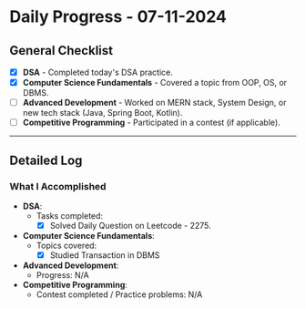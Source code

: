 # Daily Progress - 07-11-2024

## General Checklist

- [x] **DSA** - Completed today's DSA practice.
- [x] **Computer Science Fundamentals** - Covered a topic from OOP, OS, or DBMS.
- [ ] **Advanced Development** - Worked on MERN stack, System Design, or new tech stack (Java, Spring Boot, Kotlin).
- [ ] **Competitive Programming** - Participated in a contest (if applicable).

---

## Detailed Log

### What I Accomplished

- **DSA**:
  - Tasks completed:
    - [x] Solved Daily Question on Leetcode - 2275.
- **Computer Science Fundamentals**:
  - Topics covered:
    - [x] Studied Transaction in DBMS
- **Advanced Development**:
  - Progress: N/A
- **Competitive Programming**:
  - Contest completed / Practice problems: N/A
